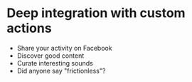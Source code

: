 # Deep integration with custom actions

- Share your activity on Facebook
- Discover good content
- Curate interesting sounds
- Did anyone say "frictionless"?